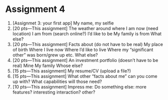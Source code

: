 # Assignment 4

1. [Assignmet 3: your first app] My name, my selfie
2. [20 pts—This assignment] The weather around where
I am now (need location)
I am from (search online?)
I’d like to be
My family is from
What else?
3. [20 pts—This assignment] Facts about (do not have to be real)
My place of birth
Where I live now
Where I’d like to live
Where my “significant other” was born/grew up etc.
What else?
4. [20 pts—This assignment] An investment portfolio (doesn’t have to be real)
Mine
My family
Whose else?
5. [15 pts—This assignment] My resume/CV (upload a file?)
6. [15 pts—This assignment] What other “facts about me” can you come up with? What capabilities will those need?
7. [10 pts—This assignment] Impress me: Do something else: more features? interesting interaction? other?
